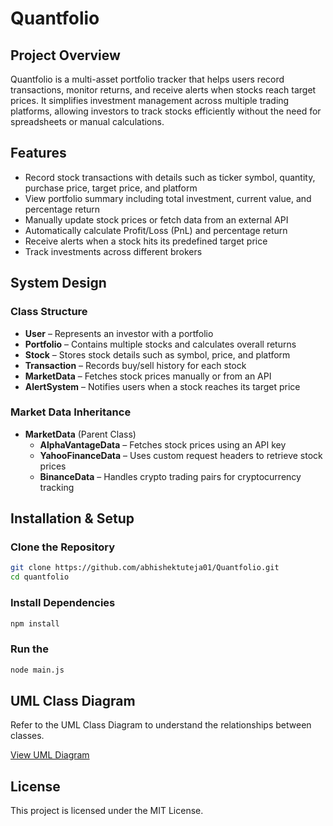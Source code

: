 # Quantfolio

## Project Overview
Quantfolio is a multi-asset portfolio tracker that helps users record transactions, monitor returns, and receive alerts when stocks reach target prices. It simplifies investment management across multiple trading platforms, allowing investors to track stocks efficiently without the need for spreadsheets or manual calculations.

## Features
- Record stock transactions with details such as ticker symbol, quantity, purchase price, target price, and platform
- View portfolio summary including total investment, current value, and percentage return
- Manually update stock prices or fetch data from an external API
- Automatically calculate Profit/Loss (PnL) and percentage return
- Receive alerts when a stock hits its predefined target price
- Track investments across different brokers

## System Design

### Class Structure
- **User** – Represents an investor with a portfolio  
- **Portfolio** – Contains multiple stocks and calculates overall returns  
- **Stock** – Stores stock details such as symbol, price, and platform  
- **Transaction** – Records buy/sell history for each stock  
- **MarketData** – Fetches stock prices manually or from an API  
- **AlertSystem** – Notifies users when a stock reaches its target price  

### Market Data Inheritance
- **MarketData** (Parent Class)  
  - **AlphaVantageData** – Fetches stock prices using an API key  
  - **YahooFinanceData** – Uses custom request headers to retrieve stock prices  
  - **BinanceData** – Handles crypto trading pairs for cryptocurrency tracking  

## Installation & Setup

### Clone the Repository
```sh
git clone https://github.com/abhishektuteja01/Quantfolio.git
cd quantfolio
```
### Install Dependencies
```sh
npm install
```
### Run the 
```sh
node main.js
```

## UML Class Diagram
Refer to the UML Class Diagram to understand the relationships between classes.

[View UML Diagram](https://lucid.app/lucidchart/16bc7473-af57-46ec-b41c-c10c5486f76a/edit?viewport_loc=-1089%2C-538%2C3536%2C2382%2C0_0&invitationId=inv_cafb7dbb-7689-4847-8fa8-656b5cb863ab)

## License
This project is licensed under the MIT License.
